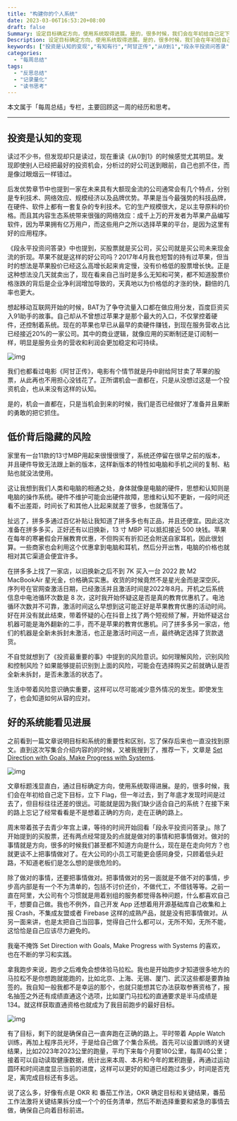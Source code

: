 ```yaml
---
title: "构建你的个人系统"
date: 2023-03-06T16:53:20+08:00
draft: false
Summary: 设定目标确定方向，使用系统取得进展。是的，很多时候，我们会在年初给自己定下目标，立下 Flag，但一年过去，到了年底才发现时间是过去了，但目标往往还差的很远。可能就是因为我们缺少适合自己的系统？在接下来的路上别忘了经常看看是不是向着正确的方向，走在正确的路上。
Description: 设定目标确定方向，使用系统取得进展。是的，很多时候，我们会在年初给自己定下目标，立下 Flag，但一年过去，到了年底才发现时间是过去了，但目标往往还差的很远。可能就是因为我们缺少适合自己的系统？在接下来的路上别忘了经常看看是不是向着正确的方向，走在正确的路上。
keywords: ["投资是认知的变现","有知有行","阿甘正传","从0到1","段永平投资问答录","拼多多","百亿补贴","苹果教育优惠","设定目标","个人系统","OKR","番茄工作法"]
categories:
  - "每周总结"
tags:
  - "反思总结"
  - "记录量化"
  - "读书思考"
---
```


本文属于「每周总结」专栏，主要回顾这一周的经历和思考。

---

## 投资是认知的变现

读过不少书，但发现却只是读过，现在重读《从0到1》的时候感觉尤其明显。发现即使别人已经把最好的投资机会，分析过的好公司送到眼前，自己也抓不住，而是像过眼烟云一样错过。

后发优势章节中也提到一家在未来具有大额现金流的公司通常会有几个特点，分别是专利技术、网络效应、规模经济以及品牌优势。苹果是当今最强势的科技品牌，在硬件、软件上都有一套复杂的专利技术。它的生产规模很大，足以主导原料的价格。而且其内容生态系统带来很强的网络效应：成千上万的开发者为苹果产品编写软件，因为苹果拥有亿万用户，而这些用户之所以选择苹果的平台，是因为这里有好的应用程序。

《段永平投资问答录》中也提到，买股票就是买公司，买公司就是买公司未来现金流的折现。苹果不就是这样的好公司吗？2017年4月我也短暂的持有过苹果，但当时的想法是苹果股价已经这么高增长起来肯定慢，没有价格低的股票增长快。正是这种想法没几天就卖出了，现在看来自己当时是多么无知和可笑，都不知道股票价格涨跌的背后是企业净利润增加导致的，天真地以为价格低的才涨的快，翻倍的几率也更大。

想起移动互联网开始的时候，BAT为了争夺流量入口都在做应用分发，百度巨资买入91助手的故事。自己却从不曾想过苹果才是那个最大的入口，不仅掌控着硬件，还控制着系统。现在的苹果也早已从最早的卖硬件赚钱，到现在服务营收占比已经接近20%的一家公司。其中的商业逻辑，就像应用的买断制还是订阅制一样，明显是服务业务的营收和利润会更加稳定和可持续。

![img](https://cdn.nlark.com/yuque/0/2023/png/177619/1678092171709-b6c6e84f-ab9a-4ea3-9df8-74d89748c437.png)

我们也都看过电影《阿甘正传》，电影有个情节就是丹中尉给阿甘卖了苹果的股票，从此再也不用担心没钱花了。正所谓机会一直都在，只是从没想过这是一个投资机会，也从来没有这样的认知。

是的，机会一直都在，只是当机会到来的时候，我们是否已经做好了准备并且果断的勇敢的把它抓住。

## 低价背后隐藏的风险

家里有一台11款的13寸MBP用起来很慢很慢了，系统还停留在很早之前的版本，并且硬件导致无法跟上新的版本，这样新版本的特性如电脑和手机之间的复制、粘贴也就没法使用。

这让我想到我们人类和电脑的相通之处，身体就像是电脑的硬件，思想和认知则是电脑的操作系统。硬件不维护可能会出硬件故障，思维和认知不更新，一段时间还看不出差距，时间长了和其他人比起来就差了很多，也就落伍了。

扯远了，拼多多通过百亿补贴让我知道了拼多多也有正品，并且还便宜。因此这次准备在拼多多买，正好还有以旧换新，13 寸 MBP 可以抵扣接近 500 块钱。苹果在每年的寒暑假会开展教育优惠，不但购买有折扣还会附送自家耳机，因此很划算。一些商家也会利用这个优惠拿到电脑和耳机，然后分开出售，电脑的价格也就相对其它渠道会便宜许多。

在拼多多上找了一家店，以旧换新之后不到 7K 买入一台 2022 款 M2 MacBookAir 星光金，价格确实实惠。收货的时候竟然不是星光金而是深空灰。序列号在官网查激活日期，已经激活并且激活时间是2022年8月。开机之后系统信息中电池循环次数是 8 次，这时我开始怀疑这是否是真的教育优惠机了。电池循环次数并不可靠，激活时间这么早想到这可能正好是苹果教育优惠的活动时间。好在并没有就此结束，带着怀疑的心在抖音上找了两个短视频了解，开始怀疑这台机器可能是海外翻新的二手，而不是苹果的教育优惠机。问了拼多多另一家店，他们的机器是全新未拆封未激活，也正是激活时间这一点，最终确定选择了货款退货。

不自觉就想到了《投资最重要的事》中提到的风险意识。如何理解风险，识别风险和控制风险？如果能够提前识别到上面的风险，可能会在选择购买之前就确认是否全新未拆封，是否未激活的状态了。

生活中带着风险意识确实重要，这样可以尽可能减少意外情况的发生。即使发生了，也会知道如何从容的应对。

## 好的系统能看见进展

之前看到一篇文章说明目标和系统的重要性和区别，忘了保存后来也一直没找到原文。直到这次写集合介绍内容的的时候，又被我搜到了，推荐一下，文章是 [Set Direction with Goals, Make Progress with Systems](https://ashleyjanssen.com/set-direction-with-goals-make-progress-with-systems/).

![img](https://cdn.nlark.com/yuque/0/2023/png/177619/1678092253478-1b3ad549-7dd2-49d1-b191-67a497791523.png)

文章标题浅显直白，通过目标确定方向，使用系统取得进展。是的，很多时候，我们会在年初给自己定下目标，立下 Flag，但一年过去，到了年底才发现时间是过去了，但目标往往还差的很远。可能就是因为我们缺少适合自己的系统？在接下来的路上忘记了经常看看是不是想着正确的方向，走在正确的路上。

周末带着孩子去青少年宫上课，等待的时间开始回看「段永平投资问答录」。除了开始提到的买股票，还有两点经常提及的点就是做对的事情和把事情做对。做对的事情就是方向，很多的时候我们甚至都不知道方向是什么，现在是在走向何方？也就更谈不上把事情做对了。在大公司的小员工可能更会感同身受，只顾着低头赶路，不知道老板们是怎么想的是很危险的。

除了做对的事情，还要把事情做对。把事情做对的另一面就是不做不对的事情，步步高内部是有一个不为清单的，包括不讨价还价，不做代工，不借钱等等。之前一直在阿里，大公司有个习惯就是用着别组的服务都觉得各种问题，什么都喜欢自己干，想要自己做。我也不例外，自己开发 App 还想着用开源基础库自己收集和上报 Crash，不集成友盟或者 Firebase 这样的成熟产品，就是没有把事情做对。从另一面来讲，也是太把自己当回事，觉得自己什么都可以，无所不知，无所不能，这恰恰是自己应该尽力避免的。

我毫不掩饰 Set Direction with Goals, Make Progress with Systems 的喜欢，也在不断的学习和实践。

拿我跑步来说，跑步之后难免会想体验马拉松。我也是开始跑步才知道很多地方的马拉松不是你想跑就能跑的，比如北京、上海、无锡、厦门、武汉这些都是要靠抽签的。我自知一般我都不是幸运的那个，也就只能想其它办法获取参赛资格了，报名抽签之外还有成绩直通这个选项，比如厦门马拉松的直通要求是半马成绩是134。就这样获取直通资格也就成为了我目前跑步的最好目标。

![img](https://cdn.nlark.com/yuque/0/2023/png/177619/1678074750416-53fac48d-679a-4832-9f34-71c8b903b78c.png)

有了目标，剩下的就是确保自己一直奔跑在正确的路上。平时带着 Apple Watch 训练，再加上程序员光环，于是给自己做了个集合系统。首先可以设置训练的关键结果，比如2023年2023公里的跑量，平均下来每个月要180公里，每周40公里；接着可以自动读取健康数据，统计出来本周、本月和今年的累积跑量，再通过运动圆环和时间进度显示当前的进度，这样可以更好的知道已经跑过多少，时间是否充足，离完成目标还有多远。

说了这么多，好像有点是 OKR 和 番茄工作法，OKR 确定目标和关键结果，番茄工作法激将关键结果拆分成一个个的任务清单，然后不断选择重要和紧急的事情去做，确保自己向着目标前进。
